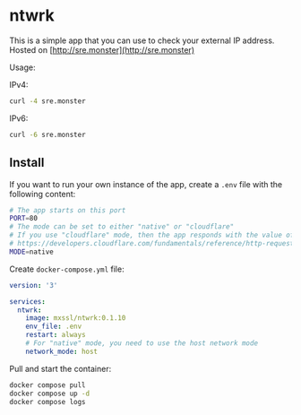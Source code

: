 # ntwrk

This is a simple app that you can use to check your external IP address. Hosted on [http://sre.monster](http://sre.monster)

Usage:

IPv4:

```sh
curl -4 sre.monster
```

IPv6:

```sh
curl -6 sre.monster
```

## Install

If you want to run your own instance of the app, create a `.env` file with the following content:

```sh
# The app starts on this port
PORT=80
# The mode can be set to either "native" or "cloudflare"
# If you use "cloudflare" mode, then the app responds with the value of the HTTP header "CF-Connecting-IP"
# https://developers.cloudflare.com/fundamentals/reference/http-request-headers/#cf-connecting-ip
MODE=native
```

Create `docker-compose.yml` file:

```yaml
version: '3'

services:
  ntwrk:
    image: mxssl/ntwrk:0.1.10
    env_file: .env
    restart: always
    # For "native" mode, you need to use the host network mode
    network_mode: host
```

Pull and start the container:

```sh
docker compose pull
docker compose up -d
docker compose logs
```
